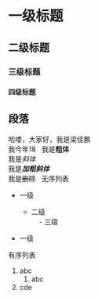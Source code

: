 # 一级标题
## 二级标题
### 三级标题
#### 四级标题

## 段落
哈喽，大家好，我是梁佳鹏  
我今年18  
我是**粗体**  
我是*斜体*  
我是***加粗斜体***  
我是~~删除~~  
无序列表  

- 一级  
    - 二级  
        - 三级  
    
- 一级

有序列表

1. abc  
    1. abc  
2. cde  
